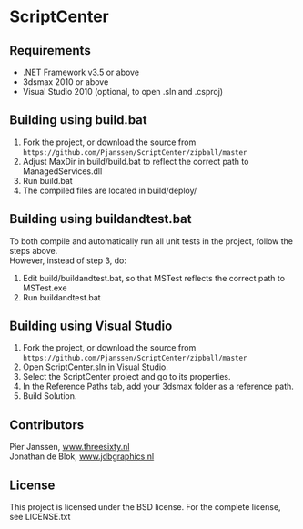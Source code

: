 ScriptCenter
============

Requirements
------------
* .NET Framework v3.5 or above
* 3dsmax 2010 or above
* Visual Studio 2010 (optional, to open .sln and .csproj)

Building using build.bat
------------------------
1. Fork the project, or download the source from 
    `https://github.com/Pjanssen/ScriptCenter/zipball/master`
2. Adjust MaxDir in build/build.bat to reflect the correct path to ManagedServices.dll
3. Run build.bat
4. The compiled files are located in build/deploy/

Building using buildandtest.bat
-------------------------------
To both compile and automatically run all unit tests in the project, follow the steps above.  
However, instead of step 3, do:  

1. Edit build/buildandtest.bat, so that MSTest reflects the correct path to MSTest.exe
2. Run buildandtest.bat

Building using Visual Studio
----------------------------
1. Fork the project, or download the source from 
    `https://github.com/Pjanssen/ScriptCenter/zipball/master`
2. Open ScriptCenter.sln in Visual Studio.
3. Select the ScriptCenter project and go to its properties.
4. In the Reference Paths tab, add your 3dsmax folder as a reference path.
5. Build Solution.

Contributors
------------
Pier Janssen, www.threesixty.nl  
Jonathan de Blok, www.jdbgraphics.nl

License
-------
This project is licensed under the BSD license. For the complete license, see LICENSE.txt